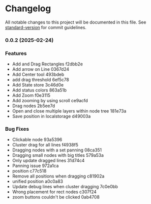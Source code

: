 # Changelog

All notable changes to this project will be documented in this file. See [standard-version](https://github.com/conventional-changelog/standard-version) for commit guidelines.

### 0.0.2 (2025-02-24)


### Features

* Add and Drag Rectangles f2dbb2e
* Add arrow on Line 0367d24
* Add Center tool 493bdeb
* add drag threshold 6ef5c78
* Add State store 3c46d0e
* Add status colors 863a51b
* Add Zoom f0e3115
* Add zooming by using scroll ce9acfd
* Drag nodes 2b5ee7d
* Open and close multiple layers within node tree 181e73a
* Save position in localstorage d49003a


### Bug Fixes

* Clickable node 93a5396
* Cluster drag for all lines f4938f5
* Dragging nodes with a set panning 08ca351
* Dragging small nodes with big titles 579a53a
* Only update dragged lines 31d74c4
* Panning issue 972a1ca
* position c77c518
* Remove all positions when dragging c81902a
* unified position a0c0a83
* Update debug lines when cluster dragging 7c0e0bb
* Wrong placement for rect nodes c307f24
* zoom buttons couldn't be clicked 0ab4708
